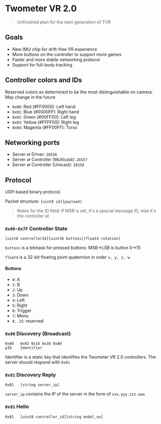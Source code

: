 
# Twometer VR 2.0
> Unfinished plan for the next generation of TVR

## Goals
- New IMU chip for drift-free VR experience
- More buttons on the controller to support more games
- Faster and more stable networking protocol
- Support for full-body tracking

## Controller colors and IDs
Reserved colors as determined to be the most distinguishable on camera. May change in the future
- `0x00`: Red (#FF0000): Left hand
- `0x01`: Blue (#0000FF): Right hand
- `0x02`: Green (#00FF00): Left leg
- `0x03`: Yellow (#FFFF00): Right leg
- `0x04`: Magenta (#FF00FF): Torso

## Networking ports
- Server ⇄ Driver: `20156`
- Server ⇄ Controller (Multicast): `20157`
- Server ⇄ Controller (Unicast): `20158`

## Protocol
UDP-based binary protocol.

Packet structure: `[uint8 id][payload]`
> Notes for the ID field: If MSB is set, it's a special message ID, else it's the controller id

### `0x00-0x7F` Controller State
```
[uint8 controllerId][uint16 buttons][float4 rotation]
```

`buttons` is a bitmask for pressed buttons: MSB->LSB is button 0->15

`float4` is a 32-bit floating point quaternion in order `x, y, z, w`

#### Buttons
- `0`: A
- `1`: B
- `2`: Up
- `3`: Down
- `4`: Left
- `5`: Right
- `6`: Trigger
- `7`: Menu
- `8..15`: reserved

### `0x80` Discovery (Broadcast)
```
0x80   0x02 0x16 0x39 0xA0
pID    Identifier
```

Identifier is a static key that identifies the Twometer VR 2.0 controllers. The server should respond with `0x81`

### `0x81` Discovery Reply
```
0x81   [string server_ip]
```
 `server_ip` contains the IP of the server in the form of `xxx.yyy.zzz.aaa`
 
### `0x81` Hello
```
0x81   [uint8 controller_id][string model_no]
```